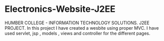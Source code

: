# Electronics-Website-J2EE
HUMBER COLLEGE - INFORMATION TECHNOLOGY SOLUTIONS.
J2EE PROJECT.
In this project I have created a wesbite using proper MVC.
I have used servlet, jsp , models , views and controller for the different pages.

